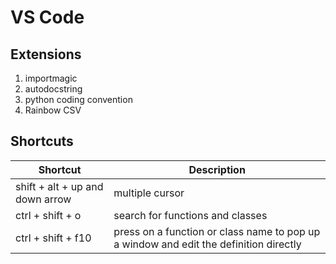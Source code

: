 # VS Code

## Extensions

1. importmagic
2. autodocstring
3. python coding convention
4. Rainbow CSV

## Shortcuts
|Shortcut|Description |
|--|--|
|shift + alt + up and down arrow|multiple cursor|
|ctrl + shift + o|search for functions and classes|
|ctrl + shift + f10|press on a function or class name to pop up a window and edit the definition directly|

